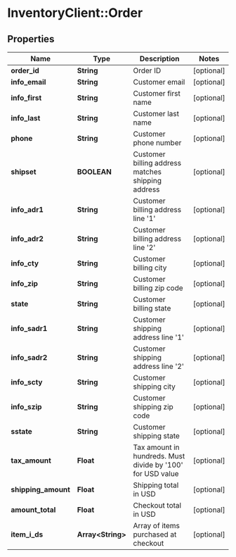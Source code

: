 # InventoryClient::Order

## Properties
Name | Type | Description | Notes
------------ | ------------- | ------------- | -------------
**order_id** | **String** | Order ID | [optional] 
**info_email** | **String** | Customer email | [optional] 
**info_first** | **String** | Customer first name | [optional] 
**info_last** | **String** | Customer last name | [optional] 
**phone** | **String** | Customer phone number | [optional] 
**shipset** | **BOOLEAN** | Customer billing address matches shipping address | [optional] 
**info_adr1** | **String** | Customer billing address line &#39;1&#39; | [optional] 
**info_adr2** | **String** | Customer billing address line &#39;2&#39; | [optional] 
**info_cty** | **String** | Customer billing city | [optional] 
**info_zip** | **String** | Customer billing zip code | [optional] 
**state** | **String** | Customer billing state | [optional] 
**info_sadr1** | **String** | Customer shipping address line &#39;1&#39; | [optional] 
**info_sadr2** | **String** | Customer shipping address line &#39;2&#39; | [optional] 
**info_scty** | **String** | Customer shipping city | [optional] 
**info_szip** | **String** | Customer shipping zip code | [optional] 
**sstate** | **String** | Customer shipping state | [optional] 
**tax_amount** | **Float** | Tax amount in hundreds. Must divide by &#39;100&#39; for USD value | [optional] 
**shipping_amount** | **Float** | Shipping total in USD | [optional] 
**amount_total** | **Float** | Checkout total in USD | [optional] 
**item_i_ds** | **Array&lt;String&gt;** | Array of items purchased at checkout | [optional] 


